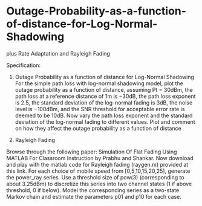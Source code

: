 # Outage-Probability-as-a-function-of-distance-for-Log-Normal-Shadowing
plus Rate Adaptation and Rayleigh Fading


Specification:

1. Outage Probability as a function of distance for Log-Normal Shadowing
  For the simple path loss with log-normal shadowing model, plot the outage probability as a function of distance, assuming Pt = 30dBm, the path loss at a reference distance of 1m is −30dB, the path loss exponent is 2.5, the standard deviation of the log-normal fading is 3dB, the noise level is −100dBm, and the SNR threshold for acceptable error rate is deemed to be 10dB. Now vary the path loss exponent and the standard deviation of the log-normal fading to different values. Plot and comment on how they affect the outage probability as a function of distance

2. Rayleigh Fading

  Browse through the following paper: Simulation Of Flat Fading Using MATLAB For Classroom Instruction by Prabhu and Shankar. Now download and play with the matlab code for Rayleigh fading (raygen.m) provided at this link.
For each choice of mobile speed from [0,5,10,15,20,25], generate the power_ray series. Use a threshold size of pow(3) (corresponding to about 3.25dBm) to discretize this series into two channel states (1 if above threshold, 0 if below). Model the corresponding series as a two-state Markov chain and estimate the parameters p01 and p10 for each case.
